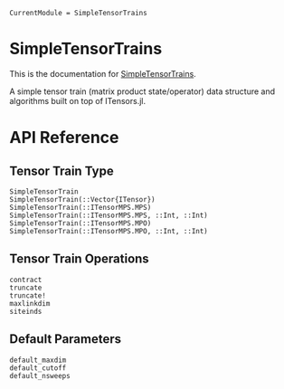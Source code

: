 ```@meta
CurrentModule = SimpleTensorTrains
```

# SimpleTensorTrains

This is the documentation for [SimpleTensorTrains](https://github.com/tensor4all/SimpleTensorTrains.jl).

A simple tensor train (matrix product state/operator) data structure and algorithms built on top of ITensors.jl.

# API Reference

## Tensor Train Type

```@docs
SimpleTensorTrain
SimpleTensorTrain(::Vector{ITensor})
SimpleTensorTrain(::ITensorMPS.MPS)
SimpleTensorTrain(::ITensorMPS.MPS, ::Int, ::Int)
SimpleTensorTrain(::ITensorMPS.MPO)
SimpleTensorTrain(::ITensorMPS.MPO, ::Int, ::Int)
```

## Tensor Train Operations

```@docs
contract
truncate
truncate!
maxlinkdim
siteinds
```

## Default Parameters

```@docs
default_maxdim
default_cutoff
default_nsweeps
```
